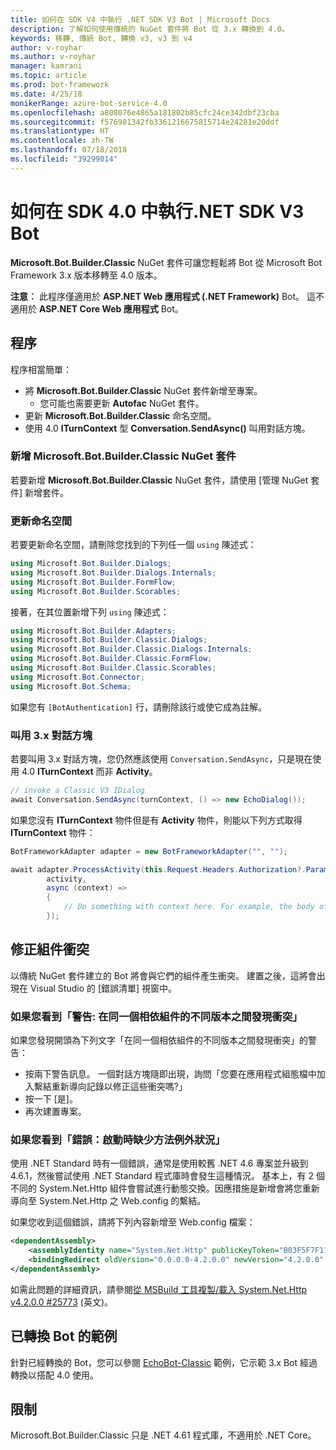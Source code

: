 ```yaml
---
title: 如何在 SDK V4 中執行 .NET SDK V3 Bot | Microsoft Docs
description: 了解如何使用傳統的 NuGet 套件將 Bot 從 3.x 轉換到 4.0。
keywords: 移轉, 傳統 Bot, 轉換 v3, v3 到 v4
author: v-royhar
ms.author: v-royhar
manager: kamrani
ms.topic: article
ms.prod: bot-framework
ms.date: 4/25/18
monikerRange: azure-bot-service-4.0
ms.openlocfilehash: a808076e4865a181802b85cfc24ce342dbf23cba
ms.sourcegitcommit: f576981342fb3361216675815714e24281e20ddf
ms.translationtype: HT
ms.contentlocale: zh-TW
ms.lasthandoff: 07/18/2018
ms.locfileid: "39299014"
---
```

# <a name="how-to-run-net-sdk-v3-bots-in-sdk-40"></a>如何在 SDK 4.0 中執行.NET SDK V3 Bot

**Microsoft.Bot.Builder.Classic** NuGet 套件可讓您輕鬆將 Bot 從 Microsoft Bot Framework 3.x 版本移轉至 4.0 版本。

**注意︰** 此程序僅適用於 **ASP.NET Web 應用程式 (.NET Framework)** Bot。 這不適用於 **ASP.NET Core Web 應用程式** Bot。

## <a name="the-process"></a>程序

程序相當簡單：

- 將 **Microsoft.Bot.Builder.Classic** NuGet 套件新增至專案。
    - 您可能也需要更新 **Autofac** NuGet 套件。
- 更新 **Microsoft.Bot.Builder.Classic** 命名空間。
- 使用 4.0 **ITurnContext** 型 **Conversation.SendAsync()** 叫用對話方塊。

### <a name="add-the-microsoftbotbuilderclassic-nuget-package"></a>新增 Microsoft.Bot.Builder.Classic NuGet 套件

若要新增 **Microsoft.Bot.Builder.Classic** NuGet 套件，請使用 [管理 NuGet 套件] 新增套件。

### <a name="update-the-namespaces"></a>更新命名空間

若要更新命名空間，請刪除您找到的下列任一個 `using` 陳述式：

```csharp
using Microsoft.Bot.Builder.Dialogs;
using Microsoft.Bot.Builder.Dialogs.Internals;
using Microsoft.Bot.Builder.FormFlow;
using Microsoft.Bot.Builder.Scorables;
```

接著，在其位置新增下列 `using` 陳述式：

```csharp
using Microsoft.Bot.Builder.Adapters;
using Microsoft.Bot.Builder.Classic.Dialogs;
using Microsoft.Bot.Builder.Classic.Dialogs.Internals;
using Microsoft.Bot.Builder.Classic.FormFlow;
using Microsoft.Bot.Builder.Classic.Scorables;
using Microsoft.Bot.Connector;
using Microsoft.Bot.Schema;
```

如果您有 `[BotAuthentication]` 行，請刪除該行或使它成為註解。

### <a name="invoke-your-3x-dialog"></a>叫用 3.x 對話方塊

若要叫用 3.x 對話方塊，您仍然應該使用 `Conversation.SendAsync`，只是現在使用 4.0 **ITurnContext** 而非 **Activity**。

```csharp
// invoke a Classic V3 IDialog 
await Conversation.SendAsync(turnContext, () => new EchoDialog());
```

如果您沒有 **ITurnContext** 物件但是有 **Activity** 物件，則能以下列方式取得 **ITurnContext** 物件：

```csharp
BotFrameworkAdapter adapter = new BotFrameworkAdapter("", "");

await adapter.ProcessActivity(this.Request.Headers.Authorization?.Parameter,
        activity,
        async (context) =>
        {
            // Do something with context here. For example, the body of your Post() method may go here.
        });
```

## <a name="fix-assembly-conflicts"></a>修正組件衝突

以傳統 NuGet 套件建立的 Bot 將會與它們的組件產生衝突。 建置之後，這將會出現在 Visual Studio 的 [錯誤清單] 視窗中。

### <a name="if-you-see-warning-found-conflicts-between-different-versions-of-the-same-dependent-assembly"></a>如果您看到「警告: 在同一個相依組件的不同版本之間發現衝突」

如果您發現開頭為下列文字「在同一個相依組件的不同版本之間發現衝突」的警告：

- 按兩下警告訊息。 一個對話方塊隨即出現，詢問「您要在應用程式組態檔中加入繫結重新導向記錄以修正這些衝突嗎?」
- 按一下 [是]。
- 再次建置專案。

### <a name="if-you-see-error-missing-method-exception-on-startup"></a>如果您看到「錯誤：啟動時缺少方法例外狀況」

使用 .NET Standard 時有一個錯誤，通常是使用較舊 .NET 4.6 專案並升級到 4.6.1，然後嘗試使用 .NET Standard 程式庫時會發生這種情況。 基本上，有 2 個不同的 System.Net.Http 組件會嘗試進行動態交換。因應措施是新增會將您重新導向至 System.Net.Http 之 Web.config 的繫結。 

如果您收到這個錯誤，請將下列內容新增至 Web.config 檔案：

```xml
<dependentAssembly>
    <assemblyIdentity name="System.Net.Http" publicKeyToken="B03F5F7F11D50A3A" culture="neutral" />
    <bindingRedirect oldVersion="0.0.0.0-4.2.0.0" newVersion="4.2.0.0" />
</dependentAssembly>
```

如需此問題的詳細資訊，請參閱[從 MSBuild 工具複製/載入 System.Net.Http v4.2.0.0 #25773](https://github.com/dotnet/corefx/issues/25773) \(英文\)。

## <a name="sample-of-a-converted-bot"></a>已轉換 Bot 的範例

針對已經轉換的 Bot，您可以參閱 [EchoBot-Classic](https://github.com/Microsoft/botbuilder-dotnet/tree/master/samples/Microsoft.Bot.Samples.EchoBot-Classic) 範例，它示範 3.x Bot 經過轉換以搭配 4.0 使用。

## <a name="limitations"></a>限制
Microsoft.Bot.Builder.Classic 只是 .NET 4.61 程式庫，不適用於 .NET Core。

